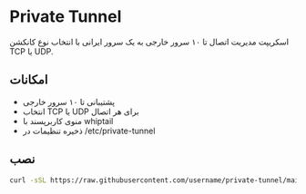 # Private Tunnel

اسکریپت مدیریت اتصال تا ۱۰ سرور خارجی به یک سرور ایرانی با انتخاب نوع کانکشن TCP یا UDP.

## امکانات

- پشتیبانی تا ۱۰ سرور خارجی
- انتخاب TCP یا UDP برای هر اتصال
- منوی کاربرپسند با whiptail
- ذخیره تنظیمات در /etc/private-tunnel

## نصب

```bash
curl -sSL https://raw.githubusercontent.com/username/private-tunnel/main/install.sh | bash
